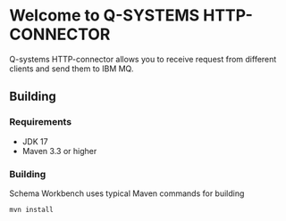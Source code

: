 # Welcome to Q-SYSTEMS HTTP-CONNECTOR

Q-systems HTTP-connector allows you to receive request from different clients and send them to IBM MQ.

## Building
### Requirements
* JDK 17
* Maven 3.3 or higher
### Building
Schema Workbench uses typical Maven commands for building
```
mvn install
```
